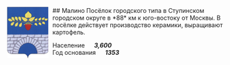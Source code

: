 <!--2022-07-19 00:56:04-->
<img src="./Malino.png" width="96px" align=left style="margin-right:10px">
## Малино
Посёлок городского типа в Ступинском городском округе в *88* км к юго-востоку от Москвы.
В посёлке действует производство керамики, выращивают картофель.

Население &emsp; ***3,600*** &emsp;<br>
Год&nbsp;основания &emsp; ***1353***
